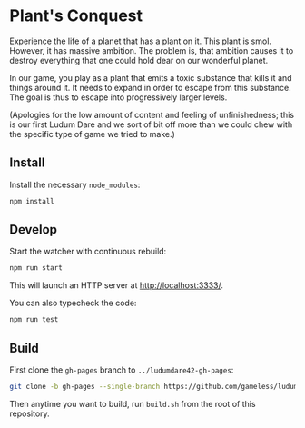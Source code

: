 Plant's Conquest
================

Experience the life of a planet that has a plant on it. This plant is smol.
However, it has massive ambition. The problem is, that ambition causes it to
destroy everything that one could hold dear on our wonderful planet.

In our game, you play as a plant that emits a toxic substance that kills it and
things around it. It needs to expand in order to escape from this substance. The
goal is thus to escape into progressively larger levels.

(Apologies for the low amount of content and feeling of unfinishedness; this is
our first Ludum Dare and we sort of bit off more than we could chew with the
specific type of game we tried to make.)

Install
-------

Install the necessary `node_modules`:
```sh
npm install
```

Develop
-------

Start the watcher with continuous rebuild:
```sh
npm run start
```
This will launch an HTTP server at <http://localhost:3333/>.

You can also typecheck the code:
```sh
npm run test
```

Build
-----

First clone the `gh-pages` branch to `../ludumdare42-gh-pages`:
```sh
git clone -b gh-pages --single-branch https://github.com/gameless/ludumdare42.git ../ludumdare42-gh-pages
```
Then anytime you want to build, run `build.sh` from the root of this repository.
